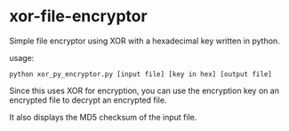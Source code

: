 # xor-file-encryptor

Simple file encryptor using XOR with a hexadecimal key written in python.

usage:
~~~
python xor_py_encryptor.py [input file] [key in hex] [output file]
~~~

Since this uses XOR for encryption, you can use the encryption key on an encrypted file to decrypt an encrypted file.

It also displays the MD5 checksum of the input file.
